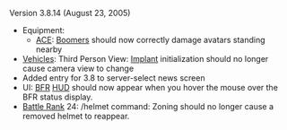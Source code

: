 Version 3.8.14 (August 23, 2005)

- Equipment:
  - [ACE](../weapons/Adaptive_Construction_Engine.md):
    [Boomers](../weapons/Adaptive_Construction_Engine.md#Boomer) should now
    correctly damage avatars standing nearby
- [Vehicles](../vehicles/index.md): Third Person View:
  [Implant](../implants/index.md) initialization should no longer cause
  camera view to change
- Added entry for 3.8 to server-select news screen
- UI: [BFR](../vehicles/BattleFrame_Robotics.md)
  [HUD](../terminology/Heads-up_Display.md) should now appear when you hover the mouse
  over the BFR status display.
- [Battle Rank](../terminology/Battle_Rank.md) 24: /helmet command: Zoning
  should no longer cause a removed helmet to reappear.
